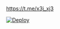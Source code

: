 https://t.me/x3j_xj3

[![Deploy](https://www.herokucdn.com/deploy/button.svg)](https://heroku.com/deploy?template=https://github.com/xgygkkgghb/ssssssssssssss.git)

